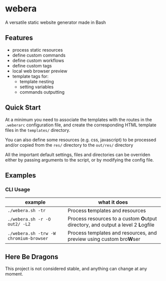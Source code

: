 # webera

A versatile static website generator made in Bash

## Features

- process static resources  <i id="css" title="CSS"></i><i id="js" title="Javascript"></i><i id="woff2" title="Fonts"></i>
- define custom commands <i id="sass" title ="Sass"></i><i id="markdown" title="Markdown"></i>
- define custom workflows
- define custom tags
- local web browser preview
- template tags for:
  - template nesting
  - setting variables
  - commands outputting

## Quick Start

At a minimum you need to associate the templates with the routes in the `.weberarc` configuration file, and create the corresponding HTML template files in the `templates/` directory.

You can also define some resources (e.g. css, javascript) to be processed and/or copied from the `res/` directory to the `out/res/` directory

All the important default settings, files and directories can be overriden either by passing arguments to the script, or by modifying the config file.

## Examples

### CLI Usage

<table><thead>

<tr>
<th>example</th>
<th>what it does</th>
</tr>

</thead><tbody>

<tr>
<td><code>./webera.sh -tr</code></td>
<td>Process <b>t</b>emplates and <b>r</b>esources</td>
</tr>

<tr>
<td><code>./webera.sh -r -O out2/ -L2</code></td>
<td>Process resources to a custom <b>O</b>utput directory, and output a level 2 <b>L</b>ogfile</td>
</tr>

<tr>
<td><code>./webera.sh -trw -W chromium-browser</code></td>
<td>Process templates and resources, and preview using custom bro<b>W</b>ser</td>
</tr>

</tbody></table>


## Here Be Dragons

This project is not considered stable, and anything can change at any moment.
